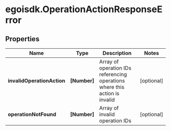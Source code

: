 # egoisdk.OperationActionResponseError

## Properties

Name | Type | Description | Notes
------------ | ------------- | ------------- | -------------
**invalidOperationAction** | **[Number]** | Array of operation IDs referencing operations where this action is invalid | [optional] 
**operationNotFound** | **[Number]** | Array of invalid operation IDs | [optional] 


